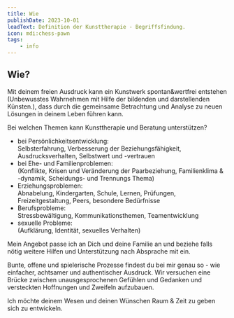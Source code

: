 ```yaml
---
title: Wie
publishDate: 2023-10-01
leadText: Definition der Kunsttherapie - Begriffsfindung. 
icon: mdi:chess-pawn
tags:
    - info
---
```


## Wie?

Mit deinem freien Ausdruck kann ein Kunstwerk spontan&wertfrei entstehen (Unbewusstes Wahrnehmen mit Hilfe der bildenden und darstellenden Künsten.), dass durch die gemeinsame Betrachtung und Analyse zu neuen Lösungen in deinem Leben führen kann.

Bei welchen Themen kann Kunsttherapie und Beratung unterstützen?

+ bei Persönlichkeitsentwicklung:\
 Selbsterfahrung, Verbesserung der Beziehungsfähigkeit, Ausdrucksverhalten, Selbstwert und -vertrauen
+ bei Ehe- und Familienproblemen:\
 (Konflikte, Krisen und Veränderung der Paarbeziehung, Familienklima & -dynamik, Scheidungs- und Trennungs Thema)
+ Erziehungsproblemen:\
 Abnabelung, Kindergarten, Schule, Lernen, Prüfungen, Freizeitgestaltung, Peers, besondere Bedürfnisse
+ Berufsprobleme:\
   Stressbewältigung, Kommunikationsthemen, Teamentwicklung
+ sexuelle Probleme:\
  (Aufklärung, Identität, sexuelles Verhalten)

Mein Angebot passe ich an Dich und deine Familie an und beziehe falls nötig weitere Hilfen und Unterstützung nach Absprache mit ein.

Bunte, offene und spielerische Prozesse findest du bei mir genau so - wie einfacher, achtsamer und authentischer Ausdruck. Wir versuchen eine Brücke zwischen unausgesprochenen Gefühlen und Gedanken und versteckten Hoffnungen und Zweifeln aufzubauen.

Ich möchte deinem Wesen und deinen Wünschen Raum & Zeit zu geben sich zu entwickeln.
